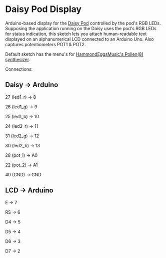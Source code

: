# Daisy Pod Display
Arduino-based display for the [Daisy Pod](https://www.electro-smith.com/daisy/pod) controlled by the pod's RGB LEDs. Supposing the application running on the Daisy uses the pod's RGB LEDs for status indication, this sketch lets you attach human-readable text displayed on an alphanumerical LCD connected to an Arduino Uno. Also captures potentiometers POT1 & POT2.

Default sketch has the menu's for [HammondEggsMusic's Pollen(8) synthesizer](https://hammondeggsmusic.ca/daisy/pollen8.html).

Connections:

Daisy -> Arduino
----------------
27 (led1_r) -> 8

26 (led1_g) -> 9

25 (led1_b) -> 10

24 (led2_r) -> 11

31 (led2_g) -> 12

30 (led2_b) -> 13

28 (pot_1) -> A0

22 (pot_2) -> A1

40 (GND) -> GND

LCD -> Arduino
--------------
E -> 7

RS -> 6

D4 -> 5

D5 -> 4

D6 -> 3

D7 -> 2
